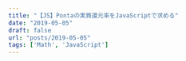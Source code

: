 ```yaml
---
title: "【JS】Pontaの実質還元率をJavaScriptで求める"
date: "2019-05-05"
draft: false
url: "posts/2019-05-05"
tags: ['Math', 'JavaScript']
---
```


